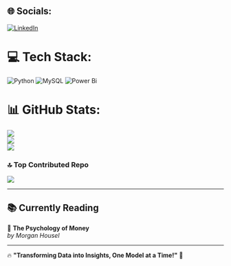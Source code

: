 
## 🌐 Socials:
[![LinkedIn](https://img.shields.io/badge/LinkedIn-%230077B5.svg?logo=linkedin&logoColor=white)](https://linkedin.com/in/https://linkedin.com/in/shantanu-umrani/) 

# 💻 Tech Stack:
![Python](https://img.shields.io/badge/python-3670A0?style=for-the-badge&logo=python&logoColor=ffdd54) ![MySQL](https://img.shields.io/badge/mysql-4479A1.svg?style=for-the-badge&logo=mysql&logoColor=white) ![Power Bi](https://img.shields.io/badge/power_bi-F2C811?style=for-the-badge&logo=powerbi&logoColor=black)
# 📊 GitHub Stats:
![](https://github-readme-stats.vercel.app/api?username=shantanuumrani1109&theme=dark&hide_border=false&include_all_commits=true&count_private=true)<br/>
![](https://nirzak-streak-stats.vercel.app/?user=shantanuumrani1109&theme=dark&hide_border=false)<br/>
![](https://github-readme-stats.vercel.app/api/top-langs/?username=shantanuumrani1109&theme=dark&hide_border=false&include_all_commits=true&count_private=true&layout=compact)

### 🔝 Top Contributed Repo
![](https://github-contributor-stats.vercel.app/api?username=shantanuumrani1109&limit=5&theme=dark&combine_all_yearly_contributions=true)

<!-- Proudly created with GPRM ( https://gprm.itsvg.in ) -->
---

## 📚 Currently Reading  
📖 **The Psychology of Money**  
*by Morgan Housel*  

---

🔥 **"Transforming Data into Insights, One Model at a Time!"** 🚀  



